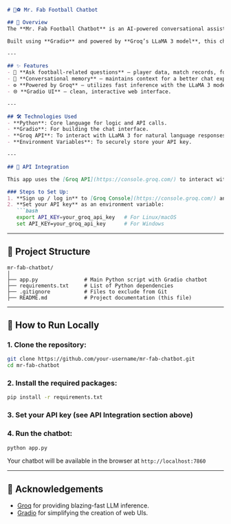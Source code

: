 
````markdown
# 🤖⚽ Mr. Fab Football Chatbot

## 🌟 Overview
The **Mr. Fab Football Chatbot** is an AI-powered conversational assistant designed to provide users with football-related information. Whether you're looking for player stats, match insights, or explanations of rules like offside, Mr. Fab is here to help!

Built using **Gradio** and powered by **Groq’s LLaMA 3 model**, this chatbot offers a seamless, intelligent football experience.

---

## ✨ Features
- 🧠 **Ask football-related questions** — player data, match records, football rules, etc.
- 💬 **Conversational memory** — maintains context for a better chat experience.
- ⚙️ **Powered by Groq** — utilizes fast inference with the LLaMA 3 model.
- 🌐 **Gradio UI** — clean, interactive web interface.

---

## 🛠️ Technologies Used
- **Python**: Core language for logic and API calls.
- **Gradio**: For building the chat interface.
- **Groq API**: To interact with LLaMA 3 for natural language responses.
- **Environment Variables**: To securely store your API key.

---

## 🔑 API Integration

This app uses the [Groq API](https://console.groq.com/) to interact with the LLaMA 3 language model.

### Steps to Set Up:
1. **Sign up / log in** to [Groq Console](https://console.groq.com/) and get your API key.
2. **Set your API key** as an environment variable:
   ```bash
   export API_KEY=your_groq_api_key   # For Linux/macOS
   set API_KEY=your_groq_api_key      # For Windows
````

---

## 📂 Project Structure

```
mr-fab-chatbot/
│
├── app.py               # Main Python script with Gradio chatbot
├── requirements.txt     # List of Python dependencies
├── .gitignore           # Files to exclude from Git
├── README.md            # Project documentation (this file)
```

---

## 🚀 How to Run Locally

### 1. Clone the repository:

```bash
git clone https://github.com/your-username/mr-fab-chatbot.git
cd mr-fab-chatbot
```

### 2. Install the required packages:

```bash
pip install -r requirements.txt
```

### 3. Set your API key (see API Integration section above)

### 4. Run the chatbot:

```bash
python app.py
```

Your chatbot will be available in the browser at `http://localhost:7860`

---

## 🙌 Acknowledgements

* [Groq](https://groq.com/) for providing blazing-fast LLM inference.
* [Gradio](https://gradio.app/) for simplifying the creation of web UIs.

```
